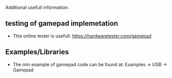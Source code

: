 Additional usefull information:

## testing of gamepad implemetation

- This online tester is usefull: https://hardwaretester.com/gamepad

## Examples/Libraries

- The min example of gamepad code can be found at: Examples -> USB -> Gamepad
